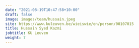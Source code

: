 ```yaml
---
date: "2021-08-19T10:47:58+10:00"
draft: false
image: images/team/hussain.jpeg
site: https://www.kuleuven.be/wieiswie/en/person/00107015
title: Hussain Syed Kazmi
jobtitle: KU Leuven
weight: 7
---
```

